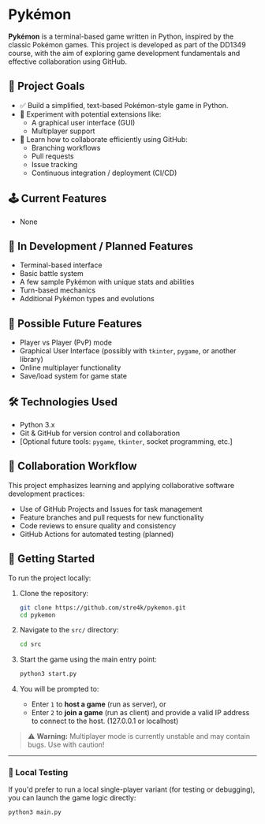 # Pykémon

**Pykémon** is a terminal-based game written in Python, inspired by the classic Pokémon games. This project is developed as part of the DD1349 course, with the aim of exploring game development fundamentals and effective collaboration using GitHub.

## 🎯 Project Goals

- ✅ Build a simplified, text-based Pokémon-style game in Python.
- 🧪 Experiment with potential extensions like:
  - A graphical user interface (GUI)
  - Multiplayer support
- 🤝 Learn how to collaborate efficiently using GitHub:
  - Branching workflows
  - Pull requests
  - Issue tracking
  - Continuous integration / deployment (CI/CD)

## 🕹️ Current Features

- None

## 🚧 In Development / Planned Features

- Terminal-based interface
- Basic battle system
- A few sample Pykémon with unique stats and abilities
- Turn-based mechanics
- Additional Pykémon types and evolutions

## 🚀 Possible Future Features

- Player vs Player (PvP) mode
- Graphical User Interface (possibly with `tkinter`, `pygame`, or another library)
- Online multiplayer functionality
- Save/load system for game state

## 🛠️ Technologies Used

- Python 3.x
- Git & GitHub for version control and collaboration
- [Optional future tools: `pygame`, `tkinter`, socket programming, etc.]

## 🤝 Collaboration Workflow

This project emphasizes learning and applying collaborative software development practices:

- Use of GitHub Projects and Issues for task management
- Feature branches and pull requests for new functionality
- Code reviews to ensure quality and consistency
- GitHub Actions for automated testing (planned)

## 🚀 Getting Started

To run the project locally:

1. Clone the repository:
   ```bash
   git clone https://github.com/stre4k/pykemon.git
   cd pykemon
   ```

2. Navigate to the `src/` directory:
   ```bash
   cd src
   ```

3. Start the game using the main entry point:
   ```bash
   python3 start.py
   ```

4. You will be prompted to:
   - Enter `1` to **host a game** (run as server), or
   - Enter `2` to **join a game** (run as client) and provide a valid IP address to connect to the host. (127.0.0.1 or localhost)

> ⚠️ **Warning:** Multiplayer mode is currently unstable and may contain bugs. Use with caution!

---

### 🧪 Local Testing

If you'd prefer to run a local single-player variant (for testing or debugging), you can launch the game logic directly:

```bash
python3 main.py
```

